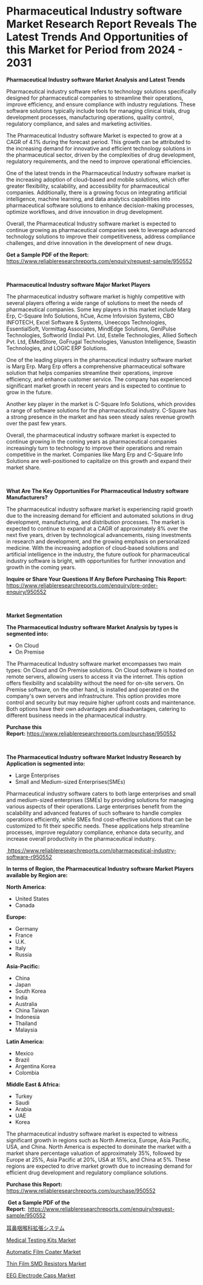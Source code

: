 <p><h1>Pharmaceutical Industry software Market Research Report Reveals The Latest Trends And Opportunities of this Market for Period from 2024 - 2031</h1></p><p><strong>Pharmaceutical Industry software Market Analysis and Latest Trends</strong></p>
<p><p>Pharmaceutical industry software refers to technology solutions specifically designed for pharmaceutical companies to streamline their operations, improve efficiency, and ensure compliance with industry regulations. These software solutions typically include tools for managing clinical trials, drug development processes, manufacturing operations, quality control, regulatory compliance, and sales and marketing activities.</p><p>The Pharmaceutical Industry software Market is expected to grow at a CAGR of 4.1% during the forecast period. This growth can be attributed to the increasing demand for innovative and efficient technology solutions in the pharmaceutical sector, driven by the complexities of drug development, regulatory requirements, and the need to improve operational efficiencies.</p><p>One of the latest trends in the Pharmaceutical Industry software market is the increasing adoption of cloud-based and mobile solutions, which offer greater flexibility, scalability, and accessibility for pharmaceutical companies. Additionally, there is a growing focus on integrating artificial intelligence, machine learning, and data analytics capabilities into pharmaceutical software solutions to enhance decision-making processes, optimize workflows, and drive innovation in drug development.</p><p>Overall, the Pharmaceutical Industry software market is expected to continue growing as pharmaceutical companies seek to leverage advanced technology solutions to improve their competitiveness, address compliance challenges, and drive innovation in the development of new drugs.</p></p>
<p><strong>Get a Sample PDF of the Report:&nbsp;</strong> <a href="https://www.reliableresearchreports.com/enquiry/request-sample/950552">https://www.reliableresearchreports.com/enquiry/request-sample/950552</a></p>
<p>&nbsp;</p>
<p><strong>Pharmaceutical Industry software Major Market Players</strong></p>
<p><p>The pharmaceutical industry software market is highly competitive with several players offering a wide range of solutions to meet the needs of pharmaceutical companies. Some key players in this market include Marg Erp, C-Square Info Solutions, hCue, Acme Infovision Systems, CBO INFOTECH, Excel Software & Systems, Uneecops Technologies, EssentialSoft, Vormittag Associates, MindEdge Solutions, GeniPulse Technologies, Softworld (India) Pvt. Ltd, Estelle Technologies, Allied Softech Pvt. Ltd, EMedStore, GoFrugal Technologies, Vanuston Intelligence, Swastin Technologies, and LOGIC ERP Solutions.</p><p>One of the leading players in the pharmaceutical industry software market is Marg Erp. Marg Erp offers a comprehensive pharmaceutical software solution that helps companies streamline their operations, improve efficiency, and enhance customer service. The company has experienced significant market growth in recent years and is expected to continue to grow in the future.</p><p>Another key player in the market is C-Square Info Solutions, which provides a range of software solutions for the pharmaceutical industry. C-Square has a strong presence in the market and has seen steady sales revenue growth over the past few years.</p><p>Overall, the pharmaceutical industry software market is expected to continue growing in the coming years as pharmaceutical companies increasingly turn to technology to improve their operations and remain competitive in the market. Companies like Marg Erp and C-Square Info Solutions are well-positioned to capitalize on this growth and expand their market share.</p></p>
<p>&nbsp;</p>
<p><strong>What Are The Key Opportunities For Pharmaceutical Industry software Manufacturers?</strong></p>
<p><p>The pharmaceutical industry software market is experiencing rapid growth due to the increasing demand for efficient and automated solutions in drug development, manufacturing, and distribution processes. The market is expected to continue to expand at a CAGR of approximately 8% over the next five years, driven by technological advancements, rising investments in research and development, and the growing emphasis on personalized medicine. With the increasing adoption of cloud-based solutions and artificial intelligence in the industry, the future outlook for pharmaceutical industry software is bright, with opportunities for further innovation and growth in the coming years.</p></p>
<p><strong>Inquire or Share Your Questions If Any Before Purchasing This Report:</strong> <a href="https://www.reliableresearchreports.com/enquiry/pre-order-enquiry/950552">https://www.reliableresearchreports.com/enquiry/pre-order-enquiry/950552</a></p>
<p>&nbsp;</p>
<p><strong>Market Segmentation</strong></p>
<p><strong>The Pharmaceutical Industry software Market Analysis by types is segmented into:</strong></p>
<p><ul><li>On Cloud</li><li>On Premise</li></ul></p>
<p><p>The Pharmaceutical Industry software market encompasses two main types: On Cloud and On Premise solutions. On Cloud software is hosted on remote servers, allowing users to access it via the internet. This option offers flexibility and scalability without the need for on-site servers. On Premise software, on the other hand, is installed and operated on the company's own servers and infrastructure. This option provides more control and security but may require higher upfront costs and maintenance. Both options have their own advantages and disadvantages, catering to different business needs in the pharmaceutical industry.</p></p>
<p><strong>Purchase this Report:&nbsp;</strong><a href="https://www.reliableresearchreports.com/purchase/950552">https://www.reliableresearchreports.com/purchase/950552</a></p>
<p>&nbsp;</p>
<p><strong>The Pharmaceutical Industry software Market Industry Research by Application is segmented into:</strong></p>
<p><ul><li>Large Enterprises</li><li>Small and Medium-sized Enterprises(SMEs)</li></ul></p>
<p><p>Pharmaceutical industry software caters to both large enterprises and small and medium-sized enterprises (SMEs) by providing solutions for managing various aspects of their operations. Large enterprises benefit from the scalability and advanced features of such software to handle complex operations efficiently, while SMEs find cost-effective solutions that can be customized to fit their specific needs. These applications help streamline processes, improve regulatory compliance, enhance data security, and increase overall productivity in the pharmaceutical industry.</p></p>
<p><a href="https://www.reliableresearchreports.com/pharmaceutical-industry-software-r950552">&nbsp;https://www.reliableresearchreports.com/pharmaceutical-industry-software-r950552</a></p>
<p><strong>In terms of Region, the Pharmaceutical Industry software Market Players available by Region are:</strong></p>
<p>
    <p> <strong> North America: </strong>
        <ul>
            <li>United States</li>
            <li>Canada</li>
        </ul>
        </p> 
    <p> <strong> Europe: </strong>
        <ul>
            <li>Germany</li>
            <li>France</li>
            <li>U.K.</li>
            <li>Italy</li>
            <li>Russia</li>
        </ul>
        </p> 
    <p> <strong> Asia-Pacific: </strong>
        <ul>
            <li>China</li>
            <li>Japan</li>
            <li>South Korea</li>
            <li>India</li>
            <li>Australia</li>
            <li>China Taiwan</li>
            <li>Indonesia</li>
            <li>Thailand</li>
            <li>Malaysia</li>
        </ul>
        </p> 
    <p> <strong> Latin America: </strong>
        <ul>
            <li>Mexico</li>
            <li>Brazil</li>
            <li>Argentina Korea</li>
            <li>Colombia</li>
        </ul>
        </p> 
    <p> <strong> Middle East & Africa: </strong>
        <ul>
            <li>Turkey</li>
            <li>Saudi</li>
            <li>Arabia</li>
            <li>UAE</li>
            <li>Korea</li>
        </ul>
    </p>
    </p>
<p><p>The pharmaceutical industry software market is expected to witness significant growth in regions such as North America, Europe, Asia Pacific, USA, and China. North America is expected to dominate the market with a market share percentage valuation of approximately 35%, followed by Europe at 25%, Asia Pacific at 20%, USA at 15%, and China at 5%. These regions are expected to drive market growth due to increasing demand for efficient drug development and regulatory compliance solutions.</p></p>
<p><strong>Purchase this Report: </strong><a href="https://www.reliableresearchreports.com/purchase/950552">https://www.reliableresearchreports.com/purchase/950552</a></p>
<p>&nbsp;<strong>Get a Sample PDF of the Report:&nbsp;&nbsp;</strong><a href="https://www.reliableresearchreports.com/enquiry/request-sample/950552">https://www.reliableresearchreports.com/enquiry/request-sample/950552</a></p>
<p><strong></strong></p>
<p><p><a href="https://github.com/hardee896/Market-Research-Report-List-2/blob/main/6774976172761.md">耳鼻咽喉科拡張システム</a></p><p><a href="https://github.com/sosoelmasry38/Market-Research-Report-List-1/blob/main/medical-testing-kits-market.md">Medical Testing Kits Market</a></p><p><a href="https://www.linkedin.com/pulse/automatic-film-coater-industry-analysis-report-its-market-pay7c">Automatic Film Coater Market</a></p><p><a href="https://www.linkedin.com/pulse/thin-film-smd-resistors-market-trends-analysis--fptie?trackingId=A6IYlumtmh8iH8hufgBYlA%3D%3D">Thin Film SMD Resistors Market</a></p><p><a href="https://github.com/khkjaxbn36/Market-Research-Report-List-1/blob/main/eeg-electrode-caps-market.md">EEG Electrode Caps Market</a></p></p>